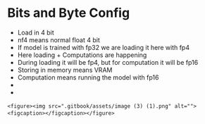 # Bits and Byte Config

* &#x20;Load in 4 bit
* nf4 means normal float 4 bit
* If model is trained with fp32 we are loading it here with fp4
* Here loading + Computations are happening
* During loading it will be fp4, but for computation it will be fp16
* Storing in memory means VRAM
* Computation means running the model with fp16
*
*

    <figure><img src=".gitbook/assets/image (3) (1).png" alt=""><figcaption></figcaption></figure>
